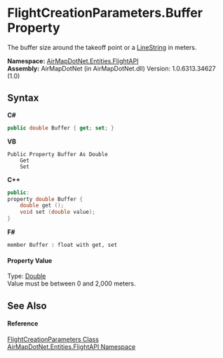 # FlightCreationParameters.Buffer Property 
 

The buffer size around the takeoff point or a <a href="T_AirMapDotNet_Entities_GeoJSON_GeoObjects_LineString">LineString</a> in meters.

**Namespace:**&nbsp;<a href="N_AirMapDotNet_Entities_FlightAPI">AirMapDotNet.Entities.FlightAPI</a><br />**Assembly:**&nbsp;AirMapDotNet (in AirMapDotNet.dll) Version: 1.0.6313.34627 (1.0)

## Syntax

**C#**<br />
``` C#
public double Buffer { get; set; }
```

**VB**<br />
``` VB
Public Property Buffer As Double
	Get
	Set
```

**C++**<br />
``` C++
public:
property double Buffer {
	double get ();
	void set (double value);
}
```

**F#**<br />
``` F#
member Buffer : float with get, set

```


#### Property Value
Type: <a href="http://msdn2.microsoft.com/en-us/library/643eft0t" target="_blank">Double</a><br />Value must be between 0 and 2,000 meters.

## See Also


#### Reference
<a href="T_AirMapDotNet_Entities_FlightAPI_FlightCreationParameters">FlightCreationParameters Class</a><br /><a href="N_AirMapDotNet_Entities_FlightAPI">AirMapDotNet.Entities.FlightAPI Namespace</a><br />